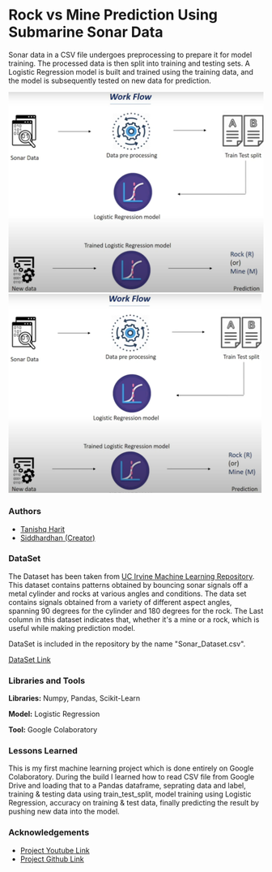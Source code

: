 # Rock vs Mine Prediction Using Submarine Sonar Data

Sonar data in a CSV file undergoes preprocessing to prepare it for model training. The processed data is then split into training and testing sets. A Logistic Regression model is built and trained using the training data, and the model is subsequently tested on new data for prediction.

![Workflow Diagram](https://github.com/tanishqharit/Rock_vs_Mine_Prediction/blob/main/Work_Flow.png)
<img src="https://github.com/tanishqharit/Rock_vs_Mine_Prediction/blob/main/Work_Flow.png" alt="Workflow Diagram" width="500"/>

### Authors

- [Tanishq Harit](https://github.com/tanishqharit)
- [Siddhardhan (Creator)](https://github.com/siddhardhan23)


### DataSet

The Dataset has been taken from [UC Irvine Machine Learning Repository](https://archive.ics.uci.edu). This dataset contains patterns obtained by bouncing sonar signals off a metal cylinder and rocks at various angles and conditions. The data set contains signals obtained from a variety of different aspect angles, spanning 90 degrees for the cylinder and 180 degrees for the rock. The Last column in this dataset indicates that, whether it's a mine or a rock, which is useful while making prediction model.

DataSet is included in the repository by the name "Sonar_Dataset.csv".

[DataSet Link](https://archive.ics.uci.edu/dataset/151/connectionist+bench+sonar+mines+vs+rocks)

### Libraries and Tools

**Libraries:** Numpy, Pandas, Scikit-Learn

**Model:** Logistic Regression

**Tool:** Google Colaboratory


### Lessons Learned

This is my first machine learning project which is done entirely on Google Colaboratory. During the build I learned how to read CSV file from Google Drive and loading that to a Pandas dataframe, seprating data and label, training & testing data using train_test_split, model training using Logistic Regression, accuracy on training & test data, finally predicting the result by pushing new data into the model.


### Acknowledgements

- [Project Youtube Link](https://www.youtube.com/watch?v=fiz1ORTBGpY)
- [Project Github Link](https://github.com/siddhardhan23/Complete-Machine-Learning-Course-Part-1/blob/main/ML%20Use%20Case%201.%20Rock_vs_Mine_Prediction.ipynb)

